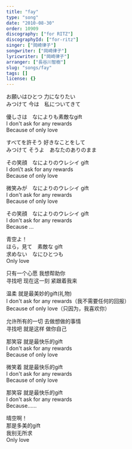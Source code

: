 ```yaml
---
title: "fay"
type: "song"
date: "2010-08-30"
order: 10909
discography: ["for RITZ"]
discographyId: ["for-ritz"]
singer: ["岡崎律子"]
songwriter: ["岡崎律子"]
lyricwriter: ["岡崎律子"]
arranger: ["長谷川智樹"]
slug: "songs/fay"
tags: []
license: {}
---
```


お願いはひとつ 力になりたい   
みつけて 今は　私についてきて   
  
優しさは　なによりも素敵なgift   
I don't ask for any rewards   
Because of only love   
  
すべてを許そう 好きなことをして   
みつけて そうよ　あなたのありのまま   
  
その笑顔　なによりのウレシイ gift   
I don\\'t ask for any rewards   
Because of only love   
  
微笑みが　なによりのウレシイ gift   
I don't ask for any rewards   
Because of only love   
  
その笑顔　なによりのウレシイ gift   
I don't ask for any rewards   
Because ...   
  
青空よ！　  
ほら，見て　素敵な gift   
求めない　なにひとつも   
Only love  
  
  <!-- 翻译 -->

只有一个心愿 我想帮助你   
寻找吧 现在这一刻 紧跟着我来   
  
温柔 就是最美妙的gift(礼物)  
I don't ask for any rewards（我不需要任何的回报）   
Because of only love（只因为，我喜欢你）   
  
允许所有的一切 去做想做的事情   
寻找吧 就是这样 做你自己   
  
那笑容 就是最快乐的gift   
I don't ask for any rewards  
Because of only love   
  
微笑着 就是最快乐的gift   
I don't ask for any rewards   
Because of only love   
  
那笑容 就是最快乐的gift   
I don't ask for any rewards   
Because......   
  
晴空啊！   
那是多美的gift   
我别无所求   
Only love
